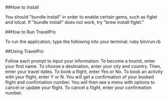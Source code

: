 ##How to Install

You should "bundle install" in order to enable certain gems, such as figlet and lolcat.
If "bundle install" does not work, try "brew install figlet."

##How to Run TravelPro

To run the application, type the following into your terminal:
ruby bin/run.rb

##Using TravelPro

Follow each prompt to input your information:
To become a tourist, enter your first name.
To choose a destination, enter your city and country. Then, enter your travel dates.
To book a flight, enter Yes or No.
To book an activity with your flight, enter Y or N.
You will get a confirmation of your booked flight and confirmation number.
You will then see a menu with options to cancel or update your flight.
To cancel a flight, enter your confirmation number.